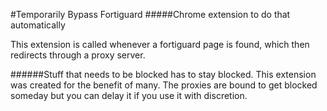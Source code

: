 #Temporarily Bypass Fortiguard
#####Chrome extension to do that automatically

This extension is called whenever a fortiguard page is found, which then redirects through a proxy server. 

######Stuff that needs to be blocked has to stay blocked.
This extension was created for the benefit of many. The proxies are bound to get blocked someday but you can delay it if you use it with discretion.
